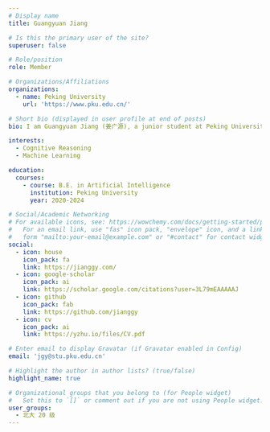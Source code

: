 ```yaml
---
# Display name
title: Guangyuan Jiang

# Is this the primary user of the site?
superuser: false

# Role/position
role: Member

# Organizations/Affiliations
organizations:
  - name: Peking University
    url: 'https://www.pku.edu.cn/'

# Short bio (displayed in user profile at end of posts)
bio: I am Guangyuan Jiang (姜广源), a junior student at Peking University (PKU), majoring in Artificial Intelligence. I am also a member of the Tong Class (a special program founded by Prof. Song-Chun Zhu), Yuanpei College. I’m grateful to be advised by Prof. Yixin Zhu, and am affiliated with the PKU Institute for AI. My research interests include cognitive reasoning and machine learning. Currently, I’m focusing on introducing human behavior studies into language models and building machines that can learn and think like people.

interests:
  - Cognitive Reasoning
  - Machine Learning

education:
  courses:
    - course: B.E. in Artificial Intelligence
      institution: Peking University
      year: 2020-2024

# Social/Academic Networking
# For available icons, see: https://wowchemy.com/docs/getting-started/page-builder/#icons
#   For an email link, use "fas" icon pack, "envelope" icon, and a link in the
#   form "mailto:your-email@example.com" or "#contact" for contact widget.
social:
  - icon: house
    icon_pack: fa
    link: https://jianggy.com/
  - icon: google-scholar
    icon_pack: ai
    link: https://scholar.google.com/citations?user=3L79mEAAAAAJ
  - icon: github
    icon_pack: fab
    link: https://github.com/jianggy
  - icon: cv
    icon_pack: ai
    link: https://yzhu.io/files/CV.pdf

# Enter email to display Gravatar (if Gravatar enabled in Config)
email: 'jgy@stu.pku.edu.cn'

# Highlight the author in author lists? (true/false)
highlight_name: true

# Organizational groups that you belong to (for People widget)
#   Set this to `[]` or comment out if you are not using People widget.
user_groups:
  - 北大 20 级
---
```

